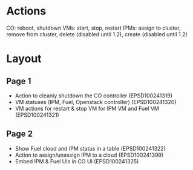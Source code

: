 # Actions

CO: reboot, shutdown
VMs: start, stop, restart
IPMs: assign to cluster, remove from cluster, delete (disabled until 1.2), create (disabled until 1.2)


# Layout

## Page 1

* Action to cleanly shutdown the CO controller (EPSD100241319)
* VM statuses (IPM, Fuel, Openstack controller) (EPSD100241320)
* VM actions for restart & stop VM for IPM VM and Fuel VM (EPSD100241321)

## Page 2

* Show Fuel cloud and IPM status in a table (EPSD100241322)
* Action to assign/unassign IPM to a cloud (EPSD100241399)
* Embed IPM & Fuel UIs in CO UI (EPSD100241325)

